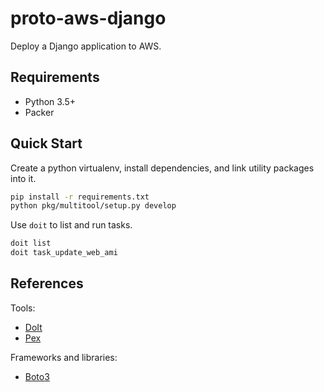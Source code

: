 # proto-aws-django

Deploy a Django application to AWS.

## Requirements

* Python 3.5+
* Packer

## Quick Start

Create a python virtualenv, install dependencies, and link utility packages
into it.

```bash
pip install -r requirements.txt
python pkg/multitool/setup.py develop
```

Use `doit` to list and run tasks.

```bash
doit list
doit task_update_web_ami
```

## References

Tools:

* [DoIt](http://pydoit.org/)
* [Pex](https://pex.readthedocs.io/en/stable/index.html)

Frameworks and libraries:

* [Boto3](https://boto3.amazonaws.com/v1/documentation/api/latest/index.html)
